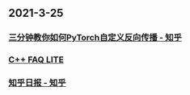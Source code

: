 
## 2021-3-25

### [三分钟教你如何PyTorch自定义反向传播 - 知乎](https://zhuanlan.zhihu.com/p/359524837)

### [C++ FAQ LITE](http://www.sunistudio.com/cppfaq/)

### [知乎日报 - 知乎](https://daily.zhihu.com/story/9734429)